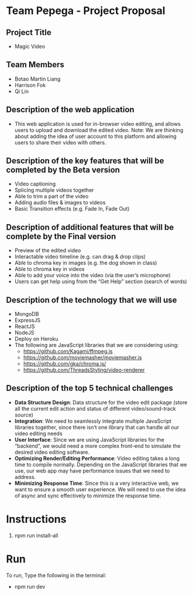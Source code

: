 # Team Pepega - Project Proposal

## Project Title

- Magic Video

## Team Members

- Botao Martin Liang
- Harrison Fok
- Qi Lin

## Description of the web application

- This web application is used for in-browser video editing, and allows users to upload and download the edited video. Note: We are thinking about adding the idea of user account to this platform and allowing users to share their video with others.

## Description of the key features that will be completed by the Beta version

- Video captioning
- Splicing multiple videos together
- Able to trim a part of the video
- Adding audio files & images to videos
- Basic Transition effects (e.g. Fade In, Fade Out)

## Description of additional features that will be complete by the Final version

- Preview of the edited video
- Interactable video timeline (e.g. can drag & drop clips)
- Able to chroma key in images (e.g. the dog shown in class)
- Able to chroma key in videos
- Able to add your voice into the video (via the user’s microphone)
- Users can get help using from the “Get Help” section (search of words)

## Description of the technology that we will use

- MongoDB
- ExpressJS
- ReactJS
- NodeJS
- Deploy on Heroku
- The following are JavaScript libraries that we are considering using:
  - https://github.com/Kagami/ffmpeg.js
  - https://github.com/moviemasher/moviemasher.js
  - https://github.com/gka/chroma.js/
  - https://github.com/ThreadsStyling/video-renderer

## Description of the top 5 technical challenges

- **Data Structure Design**: Data structure for the video edit package (store all the current edit action and status of different video/sound-track source)
- **Integration**: We need to seamlessly integrate multiple JavaScript libraries together, since there isn’t one library that can handle all our video editing needs
- **User Interface**: Since we are using JavaScript libraries for the “backend”, we would need a more complex front-end to simulate the desired video editing software.
- **Optimizing Render/Editing Performance**: Video editing takes a long time to compile normally. Depending on the JavaScript libraries that we use, our web app may have performance issues that we need to address.
- **Minimizing Response Time**: Since this is a very interactive web, we want to ensure a smooth user experience. We will need to use the idea of async and sync effectively to minimize the response time.

# Instructions

1. npm run install-all

# Run

To run, Type the following in the terminal:

- npm run dev
